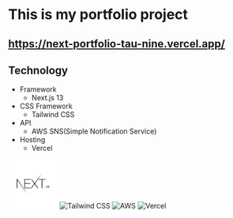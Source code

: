 # This is my portfolio project
## https://next-portfolio-tau-nine.vercel.app/
## Technology

- Framework
  - Next.js 13
- CSS Framework
  - Tailwind CSS
- API
  - AWS SNS(Simple Notification Service)
- Hosting
  - Vercel

<img alt="Next.js" src="https://raw.githubusercontent.com/imgwarehouse/portfolio/main/LOGO_NEXTJS.png" width="100" />
<img alt="Tailwind CSS" src="https://upload.wikimedia.org/wikipedia/commons/thumb/d/d5/Tailwind_CSS_Logo.svg/2048px-Tailwind_CSS_Logo.svg.png" width="100" />
<img alt="AWS" src="https://raw.githubusercontent.com/imgwarehouse/portfolio/main/LOGO_AWS.png" width="100" />
<img alt="Vercel" src="https://static.wikia.nocookie.net/logopedia/images/a/a7/Vercel_favicon.svg/revision/latest/scale-to-width-down/250?cb=20221026155821" width="100" />